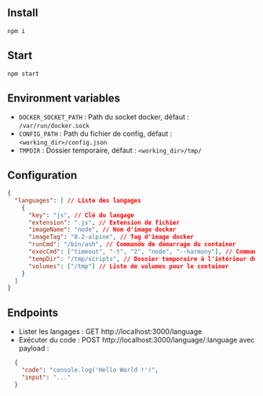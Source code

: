 ## Install
```sh
npm i
```

## Start
```sh
npm start
```

## Environment variables
 - `DOCKER_SOCKET_PATH` : Path du socket docker, défaut : `/var/run/docker.sock`
 - `CONFIG_PATH` : Path du fichier de config, défaut : `<working_dir>/config.json`
 - `TMPDIR` : Dossier temporaire, défaut : `<working_dir>/tmp/`

## Configuration
```json
{
  "languages": [ // Liste des langages
    {
      "key": "js", // Clé du langage
      "extension": ".js", // Extension de fichier
      "imageName": "node", // Nom d'image docker
      "imageTag": "8.2-alpine", // Tag d'image docker
      "runCmd": "/bin/ash", // Commande de démarrage du container
      "execCmd": ["timeout", "-t", "2", "node", "--harmony"], // Commande d'exécution de code
      "tempDir": "/tmp/scripts", // Dossier temporaire à l'intérieur du container, défaut /tmp
      "volumes": ["/tmp"] // Liste de volumes pour le container
    }
  ]
}
```

## Endpoints
 - Lister les langages : GET http://localhost:3000/language
 - Exécuter du code : POST http://localhost:3000/language/:language avec payload :
```json
  {
    "code": "console.log('Hello World !')",
    "input": "..."
  }
```
